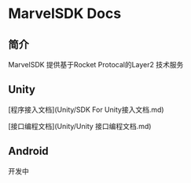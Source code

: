# MarvelSDK Docs

## 简介

MarvelSDK 提供基于Rocket Protocal的Layer2 技术服务


## Unity

[程序接入文档](Unity/SDK For Unity接入文档.md)

[接口编程文档](Unity/Unity 接口编程文档.md)

## Android

开发中
